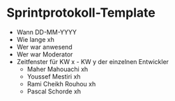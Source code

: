 # Sprintprotokoll-Template

* Wann DD-MM-YYYY
* Wie lange xh
* Wer war anwesend
* Wer war Moderator
* Zeitfenster für KW x - KW y der einzelnen Entwickler
    * Maher Mahouachi xh  
    * Youssef Mestiri xh
    * Rami Cheikh Rouhou xh
    * Pascal Schorde xh